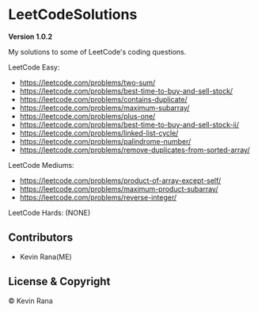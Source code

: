 # LeetCodeSolutions

**Version 1.0.2**

My solutions to some of LeetCode's coding questions.


LeetCode Easy:
- https://leetcode.com/problems/two-sum/
- https://leetcode.com/problems/best-time-to-buy-and-sell-stock/
- https://leetcode.com/problems/contains-duplicate/
- https://leetcode.com/problems/maximum-subarray/
- https://leetcode.com/problems/plus-one/
- https://leetcode.com/problems/best-time-to-buy-and-sell-stock-ii/
- https://leetcode.com/problems/linked-list-cycle/
- https://leetcode.com/problems/palindrome-number/
- https://leetcode.com/problems/remove-duplicates-from-sorted-array/


LeetCode Mediums:
- https://leetcode.com/problems/product-of-array-except-self/
- https://leetcode.com/problems/maximum-product-subarray/
- https://leetcode.com/problems/reverse-integer/


LeetCode Hards:
(NONE)


## Contributors
- Kevin Rana(ME)

## License & Copyright
© Kevin Rana